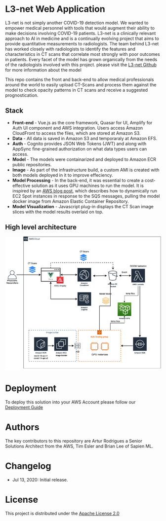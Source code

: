 # L3-net Web Application
L3-net is not simply another COVID-19 detection model. We wanted to empower medical personnel with tools that would augment their ability to make decisions involving COVID-19 patients. L3-net is a clinically relevant approach to AI in medicine and is a continually evolving project that aims to provide quantitative measurements to radiologists. The team behind L3-net has worked closely with radiologists to identify the features and characteristics in CT scans that correlate most strongly with poor outcomes in patients. Every facet of the model has grown organically from the needs of the radiologists involved with this project. please visit the [L3-net Github](https://github.com/UBC-CIC/COVID19-L3-Net) for more information about the model

This repo contains the front and back-end to allow medical professionals around the world to easily upload CT-Scans and process them against the model to check opacity patterns in CT scans and receive a suggested prognostication. 

## Stack

* **Front-end** - Vue.js as the core framework, Quasar for UI, Amplify for Auth UI component and AWS integration. Users access Amazon CloudFront to access the files, which are stored at Amazon S3.
* **Data** - All data is saved in Amazon S3 and temporaraly at Amazon EFS. 
* **Auth** - Cognito provides JSON Web Tokens (JWT) and along with AppSync fine-grained authorization on what data types users can access.
* **Model** - The models were containarized and deployed to Amazon ECR public repositories. 
* **Image** - As part of the infrastructure build, a custom AMI is created with both models deployed in it to improve effeciency. 
* **Model Processing** - In the back-end, it was essential to create a cost-effective solution as it uses GPU machines to run the model. It is inspired by an [AWS blog post](https://aws.amazon.com/blogs/compute/running-cost-effective-queue-workers-with-amazon-sqs-and-amazon-ec2-spot-instances/), which describes how to dynamically run EC2 Spot instances in response to the SQS messages, pulling the model docker image from Amazon Elastic Container Repository.
* **Model Visualization** - Javascript plug-in displays the CT Scan image slices with the model results overlaid on top. 

## High level architecture

<img src="./images/Architecture.png"  width="800"/>

# Deployment
To deploy this solution into your AWS Account please follow our [Deployment Guide](./docs/deployment_guide.md)

# Authors
The key contributors to this repository are Artur Rodrigues a Senior Solutions Architect from the AWS, Tim Esler and Brian Lee of Sapien ML.

# Changelog
* Jul 13, 2020: Initial release.

# License
This project is distributed under the  [Apache License 2.0](https://github.com/UBC-CIC/vgh-covid-19-ct-model/blob/master/LICENSE) 

